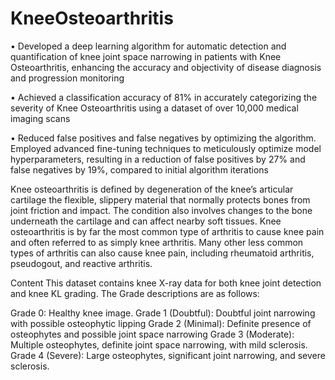 # KneeOsteoarthritis

•	Developed a deep learning algorithm for automatic detection and quantification of knee joint space narrowing in patients with Knee Osteoarthritis, enhancing the accuracy and objectivity of disease diagnosis and progression monitoring


•	Achieved a classification accuracy of 81% in accurately categorizing the severity of Knee Osteoarthritis using a dataset of over 10,000 medical imaging scans


•	Reduced false positives and false negatives by optimizing the algorithm. Employed advanced fine-tuning techniques to meticulously optimize model hyperparameters, resulting in a reduction of false positives by 27% and false negatives by 19%, compared to initial algorithm iterations


Knee osteoarthritis is defined by degeneration of the knee’s articular cartilage the flexible, slippery material that normally protects bones from joint friction and impact. The condition also involves changes to the bone underneath the cartilage and can affect nearby soft tissues. Knee osteoarthritis is by far the most common type of arthritis to cause knee pain and often referred to as simply knee arthritis. Many other less common types of arthritis can also cause knee pain, including rheumatoid arthritis, pseudogout, and reactive arthritis.

Content
This dataset contains knee X-ray data for both knee joint detection and knee KL grading. The Grade descriptions are as follows:

Grade 0: Healthy knee image.
Grade 1 (Doubtful): Doubtful joint narrowing with possible osteophytic lipping
Grade 2 (Minimal): Definite presence of osteophytes and possible joint space narrowing
Grade 3 (Moderate): Multiple osteophytes, definite joint space narrowing, with mild sclerosis.
Grade 4 (Severe): Large osteophytes, significant joint narrowing, and severe sclerosis.
